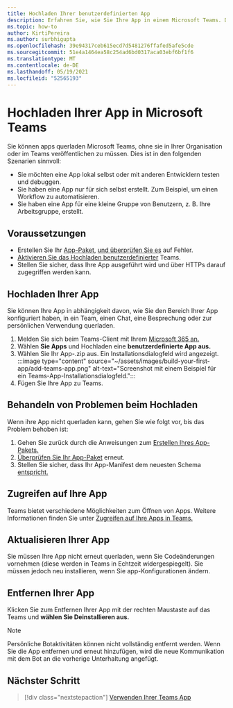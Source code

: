```yaml
---
title: Hochladen Ihrer benutzerdefinierten App
description: Erfahren Sie, wie Sie Ihre App in einem Microsoft Teams. Das Querladen ist beim Testen und Debuggen einer App während der Entwicklung üblich.
ms.topic: how-to
author: KirtiPereira
ms.author: surbhigupta
ms.openlocfilehash: 39e94317ceb615ecd7d5481276ffafed5afe5cde
ms.sourcegitcommit: 51e4a1464ea58c254ad6bd0317aca03ebf6bf1f6
ms.translationtype: MT
ms.contentlocale: de-DE
ms.lasthandoff: 05/19/2021
ms.locfileid: "52565193"
---
```

# <a name="upload-your-app-in-microsoft-teams"></a>Hochladen Ihrer App in Microsoft Teams

Sie können apps querladen Microsoft Teams, ohne sie in Ihrer Organisation oder im Teams veröffentlichen zu müssen. Dies ist in den folgenden Szenarien sinnvoll:

* Sie möchten eine App lokal selbst oder mit anderen Entwicklern testen und debuggen.
* Sie haben eine App nur für sich selbst erstellt. Zum Beispiel, um einen Workflow zu automatisieren.
* Sie haben eine App für eine kleine Gruppe von Benutzern, z. B. Ihre Arbeitsgruppe, erstellt.

## <a name="prerequisites"></a>Voraussetzungen

* Erstellen Sie Ihr [App-Paket,](~/concepts/build-and-test/apps-package.md) [und überprüfen Sie es](https://dev.teams.microsoft.com/appvalidation.html) auf Fehler.
* [Aktivieren Sie das Hochladen benutzerdefinierter](~/concepts/build-and-test/prepare-your-o365-tenant.md#enable-custom-teams-apps-and-turn-on-custom-app-uploading) Teams.
* Stellen Sie sicher, dass Ihre App ausgeführt wird und über HTTPs darauf zugegriffen werden kann.

## <a name="upload-your-app"></a>Hochladen Ihrer App

Sie können Ihre App in abhängigkeit davon, wie Sie den Bereich Ihrer App konfiguriert haben, in ein Team, einen Chat, eine Besprechung oder zur persönlichen Verwendung querladen.

1. Melden Sie sich beim Teams-Client mit Ihrem [Microsoft 365 an.](~/build-your-first-app/build-and-run.md#prerequisites)
1. Wählen **Sie Apps** und Hochladen eine **benutzerdefinierte App aus.**
1. Wählen Sie Ihr App-.zip aus. Ein Installationsdialogfeld wird angezeigt.
:::image type="content" source="~/assets/images/build-your-first-app/add-teams-app.png" alt-text="Screenshot mit einem Beispiel für ein Teams-App-Installationsdialogfeld.":::
1. Fügen Sie Ihre App zu Teams.

## <a name="troubleshoot-upload-issues"></a>Behandeln von Problemen beim Hochladen

Wenn ihre App nicht querladen kann, gehen Sie wie folgt vor, bis das Problem behoben ist:

1. Gehen Sie zurück durch die Anweisungen zum [Erstellen Ihres App-Pakets.](../../concepts/build-and-test/apps-package.md)
1. [Überprüfen Sie Ihr App-Paket](https://dev.teams.microsoft.com/appvalidation.html) erneut.
1. Stellen Sie sicher, dass Ihr App-Manifest dem neuesten Schema [entspricht.](../../resources/schema/manifest-schema.md)

## <a name="access-your-app"></a>Zugreifen auf Ihre App

Teams bietet verschiedene Möglichkeiten zum Öffnen von Apps. Weitere Informationen finden Sie unter [Zugreifen auf Ihre Apps in Teams.](https://support.microsoft.com/office/access-your-apps-in-teams-0758cb09-9e85-40e7-a974-51df7734646a)

## <a name="update-your-app"></a>Aktualisieren Ihrer App

Sie müssen Ihre App nicht erneut querladen, wenn Sie Codeänderungen vornehmen (diese werden in Teams in Echtzeit widergespiegelt). Sie müssen jedoch neu installieren, wenn Sie app-Konfigurationen ändern.

## <a name="remove-your-app"></a>Entfernen Ihrer App

Klicken Sie zum Entfernen Ihrer App mit der rechten Maustaste auf das Teams und **wählen Sie Deinstallieren aus.**

> [!NOTE]
> Persönliche Botaktivitäten können nicht vollständig entfernt werden. Wenn Sie die App entfernen und erneut hinzufügen, wird die neue Kommunikation mit dem Bot an die vorherige Unterhaltung angefügt.

## <a name="next-step"></a>Nächster Schritt

> [!div class="nextstepaction"]
> [Verwenden Ihrer Teams App](https://support.microsoft.com/office/apps-and-services-cc1fba57-9900-4634-8306-2360a40c665b?ui=en-us&rs=en-us&ad=us)
